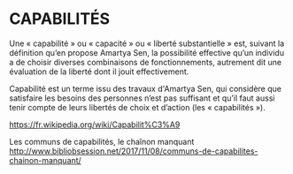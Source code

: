 # CAPABILITÉS

Une « capabilité » ou « capacité » ou « liberté substantielle » est, suivant la définition qu’en propose Amartya Sen, la possibilité effective qu’un individu a de choisir diverses combinaisons de fonctionnements, autrement dit une évaluation de la liberté dont il jouit effectivement. 

Capabilité est un terme issu des travaux d'Amartya Sen, qui considère que satisfaire les besoins des personnes n’est pas suffisant et qu’il faut aussi tenir compte de leurs libertés de choix et d’action (les « capabilités »). 

https://fr.wikipedia.org/wiki/Capabilit%C3%A9

Les communs de capabilités, le chaînon manquant
http://www.bibliobsession.net/2017/11/08/communs-de-capabilites-chainon-manquant/
